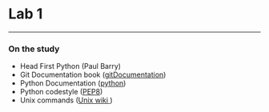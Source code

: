 # Lab 1



---

### On the study
* Head First Python (Paul Barry)
* Git Documentation book (<a href="https://git-scm.com/book/en/v2">gitDocumentation</a>)
* Python Documentation (<a href="https://docs.python.org/3/">python</a>)
* Python codestyle (<a href="https://www.python.org/dev/peps/pep-0008/">PEP8</a>)
* Unix commands (<a href="https://wikichi.ru/wiki/List_of_Unix_commands">Unix wiki </a>)

